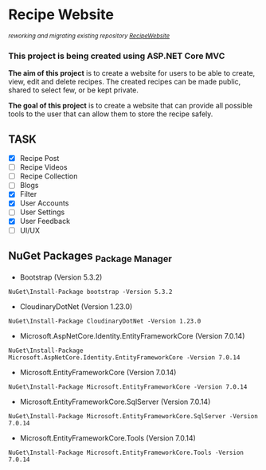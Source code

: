 # Recipe Website
<sub>_reworking and migrating existing repository [RecipeWebsite](https://github.com/ZNAXNOR/RecipeWebsite)_<sub>

### This project is being created using ASP.NET Core MVC

**The aim of this project** is to create a website for users to be able to create, view, edit and delete recipes. The created recipes can be made public, shared to select few, or be kept private.

**The goal of this project** is to create a website that can provide all possible tools to the user that can allow them to store the recipe safely. 

## TASK
- [x] Recipe Post
- [ ] Recipe Videos
- [ ] Recipe Collection
- [ ] Blogs
- [x] Filter
- [x] User Accounts
- [ ] User Settings
- [x] User Feedback
- [ ] UI/UX

## NuGet Packages <sub>Package Manager<sub>
- Bootstrap (Version 5.3.2)
``` 
NuGet\Install-Package bootstrap -Version 5.3.2
```  
- CloudinaryDotNet (Version 1.23.0)
```
NuGet\Install-Package CloudinaryDotNet -Version 1.23.0
```
- Microsoft.AspNetCore.Identity.EntityFrameworkCore (Version 7.0.14)
```
NuGet\Install-Package Microsoft.AspNetCore.Identity.EntityFrameworkCore -Version 7.0.14
```
- Microsoft.EntityFrameworkCore (Version 7.0.14)
```
NuGet\Install-Package Microsoft.EntityFrameworkCore -Version 7.0.14
```
- Microsoft.EntityFrameworkCore.SqlServer (Version 7.0.14)
```
NuGet\Install-Package Microsoft.EntityFrameworkCore.SqlServer -Version 7.0.14
```
- Microsoft.EntityFrameworkCore.Tools (Version 7.0.14)
```
NuGet\Install-Package Microsoft.EntityFrameworkCore.Tools -Version 7.0.14
```
